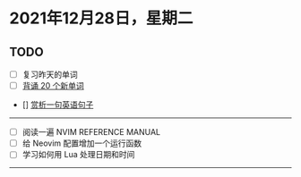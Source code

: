 # 2021年12月28日，星期二
## TODO

- [ ] 复习昨天的单词
- [ ] [背诵 20 个新单词](#背诵-20-个新单词)
- [] [赏析一句英语句子](#赏析一句英语句子)
--------
- [ ] 阅读一遍 NVIM REFERENCE MANUAL
- [ ] 给 Neovim 配置增加一个运行函数
- [ ] 学习如何用 Lua 处理日期和时间
--------
